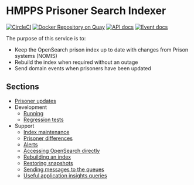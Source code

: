 # HMPPS Prisoner Search Indexer
[![CircleCI](https://circleci.com/gh/ministryofjustice/hmpps-prisoner-search/tree/main.svg?style=svg)](https://circleci.com/gh/ministryofjustice/hmpps-prisoner-search)
[![Docker Repository on Quay](https://img.shields.io/badge/quay.io-repository-2496ED.svg?logo=docker)](https://quay.io/repository/hmpps/hmpps-prisoner-search-indexer)
[![API docs](https://img.shields.io/badge/API_docs_-view-85EA2D.svg?logo=swagger)](https://prisoner-search-indexer-dev.prison.service.justice.gov.uk/swagger-ui/index.html)
[![Event docs](https://img.shields.io/badge/Event_docs-view-85EA2D.svg)](https://studio.asyncapi.com/?url=https://raw.githubusercontent.com/ministryofjustice/hmpps-prisoner-search/main/hmpps-prisoner-search-indexer/async-api.yml)

The purpose of this service is to:
* Keep the OpenSearch prison index up to date with changes from Prison systems (NOMIS)
* Rebuild the index when required without an outage
* Send domain events when prisoners have been updated

## Sections
* [Prisoner updates](./PrisonerUpdates.md)
* Development
  * [Running](./Running.md)
  * [Regression tests](./RegressionTests.md)
* Support
  * [Index maintenance](./IndexMaintenance.md)
  * [Prisoner differences](./PrisonerDifferences.md)
  * [Alerts](./Alerts.md)
  * [Accessing OpenSearch directly](./OpenSearchAccess.md)
  * [Rebuilding an index](./IndexRebuilding.md)
  * [Restoring snapshots](./RestoringSnapshots.md)
  * [Sending messages to the queues](./SendingMessages.md)
  * [Useful application insights queries](./UsefulQueries.md)
